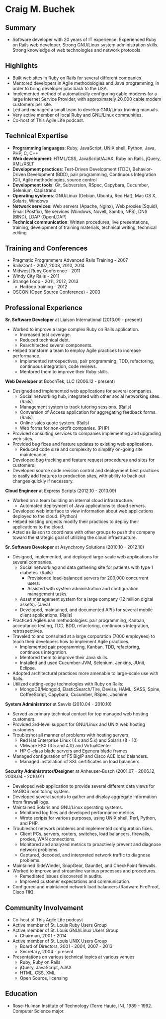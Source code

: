 Craig M. Buchek
===========================================================================


Summary
-------

   * Software developer with 20 years of IT experience. Experienced Ruby on
     Rails web developer. Strong GNU/Linux system administration skills.
     Strong knowledge of web technologies and network protocols.


Highlights
----------

   * Built web sites in Ruby on Rails for several different companies.
   * Mentored developers in Agile methodologies and Java programming, in order
     to bring developer jobs back to the USA.
   * Implemented method of automatically configuring cable modems for a large
     Internet Service Provider, with approximately 20,000 cable modem
     customers per site.
   * Led and managed a small team to develop GNU/Linux training manuals.
   * Very active member of local Ruby and GNU/Linux communities.
   * Co-host of This Agile Life podcast.


Technical Expertise
-------------------

   * **Programming languages**: Ruby, JavaScript, UNIX shell, Python, Java, PHP,
     C, C++
   * **Web development**: HTML/CSS, JavaScript/AJAX, Ruby on Rails, jQuery,
     XML/XSLT
   * **Development practices**: Test-Driven Development (TDD), Behavior-Driven
     Development (BDD), pair programming, Continuous Integration (CI), Agile
     methodologies, source control
   * **Development tools**: Git, Subversion, RSpec, Capybara, Cucumber, Selenium,
     Capistrano
   * **Operating systems**: GNU/Linux (Debian, Ubuntu, Red Hat), Mac OS X, Solaris,
     Windows
   * **Network services**: Web servers (Apache, Nginx), Web proxies (Squid),
     Email (Postfix), file services (Windows, Novell, Samba, NFS), DNS (BIND),
     LDAP (OpenLDAP)
   * **Technical communication**: Written procedures, live presentations,
     training, development of training materials, technical writing, technical
     editing


Training and Conferences
------------------------

   * Pragmatic Programmers Advanced Rails Training - 2007
   * RailsConf - 2007, 2008, 2010, 2014
   * Midwest Ruby Conference - 2011
   * Windy City Rails - 2011
   * Strange Loop - 2011, 2012, 2013
      * Hadoop training - 2012
   * OSCON (Open Source Conference) - 2003


Professional Experience
-----------------------

**Sr. Software Developer** at Liaison International (2013.09 - present)

   * Worked to improve a large complex Ruby on Rails application.
      * Increased test coverage.
      * Reduced technical debt.
      * Rearchitected several components.
   * Helped transform a team to employ Agile practices to increase performance.
      * Implemented retrospectives, pair programming, TDD, refactoring, 
        continuous integration, code reviews.
      * Mentored them to improve their Ruby skills.

**Web Developer** at BoochTek, LLC (2006.12 - present)

   * Designed and implemented web applications for several companies.
      * Social networking hub, integrated with other social networking sites.
        (Rails)
      * Management system to track tutoring sessions. (Rails)
      * Conversion of Access application for aggregating feedback forms. (Rails)
      * Online sales quote system. (Rails)
      * Web forms for non-profit companies. (PHP)
   * Provided consulting services to companies implementing and upgrading web
     sites.
   * Provided bug fixes and feature updates to existing web applications.
      * Reduced code size and complexity to simplify on-going site maintenance.
   * Developed bug tracking and feature request procedures and sites for
     customers.
   * Developed source code revision control and deployment best practices to
     easily add features to production sites, with ability to back out changes
     quickly if necessary.

**Cloud Engineer** at Express Scripts (2012.10 - 2013.09)

   * Worked on a team building an internal cloud infrastructure.
      * Automated deployment of Java applications to cloud servers.
   * Developed web interface to view information about web applications
     deployed to the cloud. (Python)
   * Helped existing projects modify their practices to deploy their
     applications to the cloud.
   * Acted as liaison to coordinate with other groups to push the company
     toward the strategic goal of utilizing the cloud infrastructure.

**Sr. Software Developer** at Asynchrony Solutions (2010.10 - 2012.10)

   * Designed, implemented, and deployed large-scale web applications for
     several companies.
      * Social networking and data gathering site for patients with type 1
        diabetes. (Rails)
         * Provisioned load-balanced servers for 200,000 concurrent users.
         * Assisted with system administration and configuration management
           tasks.
      * Asset management system for a large company (12 million digital 
       assets). (Java)
      * Developed, maintained, and documented APIs for several mobile client
       applications. (Rails)
   * Practiced Agile/Lean methodologies: pair programming, Kanban, acceptance
     testing, TDD, BDD, refactoring, continuous integration, retrospectives.
   * Traveled to and consulted at a large corporation (7000 employees) to
     teach their developers how to implement Agile practices.
      * Implemented pair programming, Kanban, TDD, refactoring, continuous
        integration.
      * Mentored them to improve their Java skills.
      * Installed and used Cucumber-JVM, Selenium, Jenkins, JUnit, Eclipse.
   * Adopted architectural practices more amenable to large-scale use with
     Rails.
   * Utilized cutting-edge technologies with Ruby on Rails:
      * MongoDB/Mongoid, ElasticSearch/Tire, Devise, HAML, SASS, Spine,
        CoffeeScript, Capybara, Cucumber, RSpec, Jasmine

**System Administrator** at Savvis (2010.04 - 2010.10)

   * Served as primary technical contact for top managed web hosting
     customers.
   * Provided 3rd-level support for GNU/Linux and UNIX web hosting customers.
   * Troubleshot all manner of problems with hosting servers.
      * Red Hat Enterprise Linux (4.x and 5.x) and Solaris (8 - 10)
      * VMware ESX (3.5 and 4.0) and VirtualCenter
      * HP C-class blade servers and Egenera blade frames
   * Managed configuration of F5 BigIP and Cisco ACE load balancers.
      * Managed installation of SSL certificates on load balancers.

**Security Administrator/Designer** at Anheuser-Busch (2001.07 - 2006.12, 2008.04 - 2010.01)

   * Developed web application to provide several different data views for
     NAGIOS monitoring system.
   * Developed several scripts to gather and display aggregate information
     from firewall logs.
   * Maintained Solaris and GNU/Linux operating systems.
      * Monitored log files and developed performance metrics.
      * Wrote scripts for various purposes, using UNIX shell, Perl, Python,
        and PHP.
   * Troubleshot network problems and implemented configuration fixes.
      * Client PCs, servers, routers, switches, load balancers, firewalls,
        proxies, WAN connections.
      * Monitored and analyzed metrics to proactively prevent and diagnose
        network problems.
      * Captured, decoded, and interpreted network traffic to diagnose 
        problems.
   * Maintained SideWinder, SnapGear, Gauntlet, and CheckPoint firewalls.
   * Worked to improve and streamline various processes and procedures.
      * Remediated issues discovered in audits.
      * Improved customer expectations and communication.
   * Configured and maintained network load balancers (Radware FireProof,
     Cisco 11K).


Community Involvement
---------------------

   * Co-host of This Agile Life podcast
   * Active member of St. Louis Ruby Users Group
   * Active member of St. Louis GNU/Linux Users Group
      * Chairman, 2001 - 2014
   * Active member of St. Louis UNIX Users Group
      * Board of Directors, 2001 - 2004, 2007 - 2013
      * Secretary, 2004 - present
   * Presentations on various technical topics at various venues
      * Ruby, Ruby on Rails
      * jQuery, JavaScript, AJAX
      * HTML, CSS, XML
      * Open Source, licensing


Education
---------

   * Rose-Hulman Institute of Technology (Terre Haute, IN), 1989 - 1992.  
     Computer Science major.
